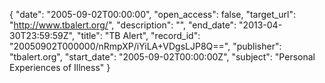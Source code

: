 {
  "date": "2005-09-02T00:00:00", 
  "open_access": false, 
  "target_url": "http://www.tbalert.org/", 
  "description": "", 
  "end_date": "2013-04-30T23:59:59Z", 
  "title": "TB Alert", 
  "record_id": "20050902T000000/nRmpXP/iYiLA+VDgsLJP8Q==", 
  "publisher": "tbalert.org", 
  "start_date": "2005-09-02T00:00:00Z", 
  "subject": "Personal Experiences of Illness"
}

